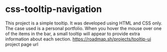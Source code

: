 # css-tooltip-navigation
This project is a simple tooltip. It was developed using HTML and CSS only. The case used is a personal portfolio. When you hover the mouse over one of the items in the bar, a small tooltip will appear to provide extra information about each section.
https://roadmap.sh/projects/tooltip-ui project page url

